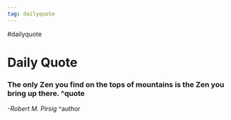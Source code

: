 ```yaml
---
tag: dailyquote
---
```


#dailyquote

# Daily Quote

### The only Zen you find on the tops of mountains is the Zen you bring up there. ^quote
*-Robert M. Pirsig* ^author
